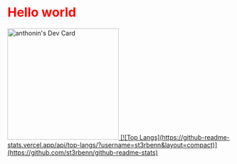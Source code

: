 <h1 style="color: red">Hello world</h1>
<a href="https://app.daily.dev/sterbenn">
  <img src="https://api.daily.dev/devcards/1a30aaa1e44f4c01859008c1293320d3.png?r=qgz" width="250" alt="anthonin's Dev Card"/>
</a>

<a href="https://www.youtube.com/watch?v=dQw4w9WgXcQ">
  [![Top Langs](https://github-readme-stats.vercel.app/api/top-langs/?username=st3rbenn&layout=compact)](https://github.com/st3rbenn/github-readme-stats)
</a>

